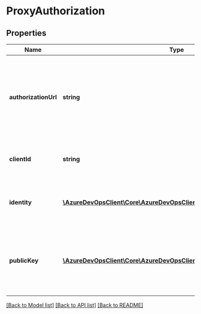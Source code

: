 # ProxyAuthorization

## Properties
Name | Type | Description | Notes
------------ | ------------- | ------------- | -------------
**authorizationUrl** | **string** | Gets or sets the endpoint used to obtain access tokens from the configured token service. | [optional] 
**clientId** | **string** | Gets or sets the client identifier for this proxy. | [optional] 
**identity** | [**\AzureDevOpsClient\Core\AzureDevOpsClient\Core\Model\IdentityDescriptor**](IdentityDescriptor.md) | Gets or sets the user identity to authorize for on-prem. | [optional] 
**publicKey** | [**\AzureDevOpsClient\Core\AzureDevOpsClient\Core\Model\PublicKey**](PublicKey.md) | Gets or sets the public key used to verify the identity of this proxy. Only specify on hosted. | [optional] 

[[Back to Model list]](../README.md#documentation-for-models) [[Back to API list]](../README.md#documentation-for-api-endpoints) [[Back to README]](../README.md)



